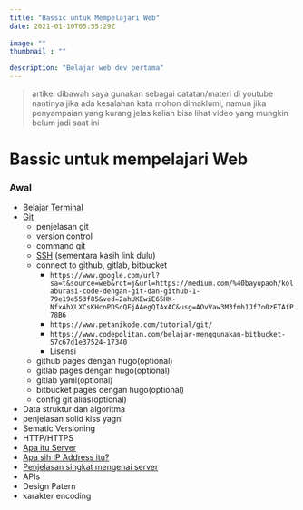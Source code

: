 ```yaml
---
title: "Bassic untuk Mempelajari Web"
date: 2021-01-10T05:55:29Z
 
image: ""
thumbnail : ""

description: "Belajar web dev pertama"
---
```


> artikel dibawah saya gunakan sebagai catatan/materi di youtube nantinya jika ada kesalahan kata mohon dimaklumi, namun jika penyampaian yang kurang jelas kalian bisa lihat video yang mungkin belum jadi saat ini

# Bassic untuk mempelajari Web
### Awal
- [Belajar Terminal](./Bassic/belajar-terminal)
- [Git](./git/_index)
  * penjelasan git
  * version control
  * command git
  * [SSH](/lms/bahas-ssh/) 
  (sementara kasih link dulu)
  * connect to github, gitlab, bitbucket 
    * `https://www.google.com/url?sa=t&source=web&rct=j&url=https://medium.com/%40bayupaoh/kolaburasi-code-dengan-git-dan-github-1-79e19e553f85&ved=2ahUKEwiE65HK-NfxAhXLXCsKHcnPDScQFjAAegQIAxAC&usg=AOvVaw3M3fmh1Jf7o0zETAfP78B6`
    * `https://www.petanikode.com/tutorial/git/ `
    * `https://www.codepolitan.com/belajar-menggunakan-bitbucket-57c67d1e37524-17340 `
    * Lisensi
  * github pages dengan hugo(optional)
  * gitlab pages dengan hugo(optional)
  * gitlab yaml(optional)
  * bitbucket pages dengan hugo(optional)
  * config git alias(optional)
- Data struktur dan algoritma
- penjelasan solid kiss yagni
- Sematic Versioning
- HTTP/HTTPS
- [Apa itu Server](/apa-itu-server-dan-jenis-jenisnya)
- [Apa sih IP Address itu?](/apa-sih-ip-address-itu-dan-jenis-serta-fungsinya)
- [Penjelasan singkat mengenai server](/lms/penjelasan-singkat-mengenai-shared-hosting-dedicated-hosting-cloud-hosting-dan-vps)
- APIs
- Design Patern
- karakter encoding
